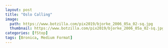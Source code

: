 ```yaml
---
layout: post
title: "Oslo Calling"
image:
  path: https://www.botzilla.com/pix2019/bjorke_2006_05a_02-sq.jpg
  thumbnail: https://www.botzilla.com/pix2019/bjorke_2006_05a_02-sq.jpg
categories: [fStop]
tags: [Bronica, Medium Format]
---
```

